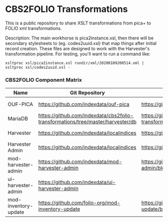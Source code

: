 # CBS2FOLIO Transformations
This is a public repository to share XSLT transformations from pica+ to FOLIO xml transformations.

Description: The main workhorse is pica2instance.xsl, then there will be secondary stylesheets
to (eg. codes2uuid.xsl) that map things after initial record creation.  These files are designed to 
work with the Harvester's transformation pipeline.  For testing, you'll want to run a command like:
  
```
xsltproc xsl/pica2instance.xsl rundir/xml/20200109200514.xml | xsltproc xsl/codes2uuid.xsl -
```

### CBS2FOLIO Component Matrix


|   Name     |    Git Repository       |   Dockerfile  |   Container image |  Container Registry | Notes | 
|   ----     |    --------------       |   ----------  |   --------------- |  ------------------ | ----- |
| OUF-PICA | https://github.com/indexdata/ouf-pica | https://github.com/indexdata/ouf-pica/blob/master/Dockerfile | indexdata/ouf-pica:3.0.6 | https://github.com/indexdata/ouf-pica/pkgs/container/ouf-pica |  https://github.com/indexdata/ouf-pica/blob/master/README.md |
| MariaDB  | https://github.com/indexdata/cbs2folio-transformations/tree/master/harvester/db | https://github.com/indexdata/cbs2folio-transformations/blob/master/harvester/db/Dockerfile | indexdata:mariadb10-11-pica:latest | https://hub.docker.com/r/indexdata/mariadb10-11-pica/tags | https://github.com/indexdata/cbs2folio-transformations/blob/master/harvester/db/README.md |
| Harvester | https://github.com/indexdata/localindices | https://github.com/indexdata/localindices/blob/master/Dockerfile | ghcr.io/indexdata/harvester:v2.15.3 | https://github.com/indexdata/localindices/pkgs/container/harvester | https://github.com/indexdata/cbs2folio-transformations/blob/master/harvester/README.md |
| Harvester Admin | https://github.com/indexdata/localindices |  https://github.com/indexdata/localindices/blob/master/Dockerfile | ghcr.io/indexdata/harvester-admin:v2.15.3 | https://github.com/indexdata/localindices/pkgs/container/harvester-admin | https://github.com/indexdata/cbs2folio-transformations/blob/master/harvester/README.md |
| mod-harvester-admin | https://github.com/indexdata/mod-harvester-admin | https://github.com/indexdata/mod-harvester-admin/blob/master/Dockerfile | ghcr.io/indexdata/mod-harvester-admin:v1.0.0 | https://github.com/indexdata/mod-harvester-admin/pkgs/container/mod-harvester-admin |  https://github.com/indexdata/mod-harvester-admin/blob/master/README.MD |
| ui-harvester-admin | https://github.com/indexdata/ui-harvester-admin | | @indexdata/harvester-admin-1.0.3 | https://www.npmjs.com | https://github.com/indexdata/ui-harvester-admin/blob/main/README.md
| mod-inventory-update | https://github.com/folio-org/mod-inventory-update | https://github.com/folio-org/mod-inventory-update/blob/master/Dockerfile | folioorg/mod-inventory-update:3.0.1 | https://hub.docker.com/repositories/folioorg | https://github.com/folio-org/mod-inventory-update/blob/master/README.md |

